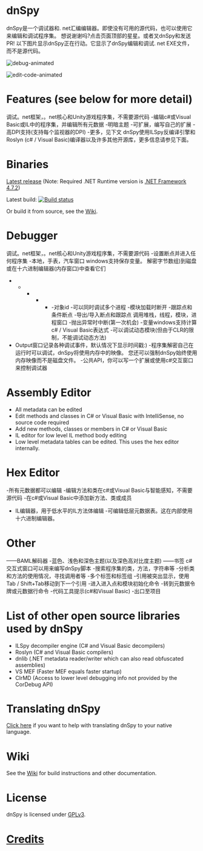 # dnSpy

dnSpy是一个调试器和. net汇编编辑器。即使没有可用的源代码，也可以使用它来编辑和调试程序集。
想说谢谢吗?点击页面顶部的星星。或者叉dnSpy和发送PR!
以下图片显示dnSpy正在行动。它显示了dnSpy编辑和调试. net EXE文件，而不是源代码。

![debug-animated](images/debug-animated.gif)

![edit-code-animated](images/edit-code-animated.gif)

# Features (see below for more detail)

调试。net框架，。net核心和Unity游戏程序集，不需要源代码
-编辑c#或Visual Basic或IL中的程序集，并编辑所有元数据
-明暗主题
-可扩展，编写自己的扩展
-高DPI支持(支持每个监视器的DPI)
-更多，见下文
dnSpy使用ILSpy反编译引擎和Roslyn (c# / Visual Basic)编译器以及许多其他开源库，更多信息请参见下面。

# Binaries

[Latest release](https://github.com/0xd4d/dnSpy/releases) (Note: Required .NET Runtime version is [.NET Framework 4.7.2](https://dotnet.microsoft.com/download/thank-you/net472))

Latest build: [![Build status](https://ci.appveyor.com/api/projects/status/3utl4e1qkx7pamko/branch/master?svg=true)](https://ci.appveyor.com/project/0xd4d/dnspy/branch/master/artifacts)

Or build it from source, see the [Wiki](https://github.com/0xd4d/dnSpy/wiki/Building-dnSpy).

# Debugger

调试。net框架，。net核心和Unity游戏程序集，不需要源代码
-设置断点并进入任何程序集
-本地，手表，汽车窗口
windows支持保存变量。
解密字节数组)到磁盘或在十六进制编辑器(内存窗口)中查看它们
- - - - - -对象id
-可以同时调试多个进程
-模块加载时断开
-跟踪点和条件断点
-导出/导入断点和跟踪点
调用堆栈，线程，模块，进程窗口
-抛出异常时中断(第一次机会)
-变量windows支持计算c# / Visual Basic表达式
-可以调试动态模块(但由于CLR的限制，不能调试动态方法)
- Output窗口记录各种调试事件，默认情况下显示时间戳:)
-程序集解密自己在运行时可以调试，dnSpy将使用内存中的映像。
您还可以强制dnSpy始终使用内存映像而不是磁盘文件。
-公共API，你可以写一个扩展或使用c#交互窗口来控制调试器

# Assembly Editor

- All metadata can be edited
- Edit methods and classes in C# or Visual Basic with IntelliSense, no source code required
- Add new methods, classes or members in C# or Visual Basic
- IL editor for low level IL method body editing
- Low level metadata tables can be edited. This uses the hex editor internally.

# Hex Editor

-所有元数据都可以编辑
-编辑方法和类在c#或Visual Basic与智能感知，不需要源代码
-在c#或Visual Basic中添加新方法、类或成员
- IL编辑器，用于低水平的IL方法体编辑
-可编辑低层元数据表。这在内部使用十六进制编辑器。

# Other

——BAML解码器
-蓝色、浅色和深色主题(以及深色高对比度主题)
——书签
c#交互式窗口可以用来编写dnSpy脚本
-搜索程序集的类，方法，字符串等
-分析类和方法的使用情况，寻找调用者等
-多个标签和标签组
-引用被突出显示，使用Tab / Shift+Tab移动到下一个引用
-进入进入点和模块初始化命令
-转到元数据令牌或元数据行命令
-代码工具提示(c#和Visual Basic)
-出口至项目

# List of other open source libraries used by dnSpy

- ILSpy decompiler engine (C# and Visual Basic decompilers)
- Roslyn (C# and Visual Basic compilers)
- dnlib (.NET metadata reader/writer which can also read obfuscated assemblies)
- VS MEF (Faster MEF equals faster startup)
- ClrMD (Access to lower level debugging info not provided by the CorDebug API)

# Translating dnSpy

[Click here](https://crowdin.com/project/dnspy) if you want to help with translating dnSpy to your native language.

# Wiki

See the [Wiki](https://github.com/0xd4d/dnSpy/wiki) for build instructions and other documentation.

# License

dnSpy is licensed under [GPLv3](dnSpy/dnSpy/LicenseInfo/GPLv3.txt).

# [Credits](dnSpy/dnSpy/LicenseInfo/CREDITS.txt)
